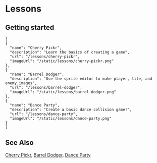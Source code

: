 # Lessons


## Getting started

```codecard
[
{
  "name": "Cherry Pickr",
  "description": "Learn the basics of creating a game",
  "url": "/lessons/cherry-pickr",
  "imageUrl": "/static/lessons/cherry-pickr.png"
},
{
  "name": "Barrel Dodger",
  "description": "Use the sprite editor to make player, tile, and enemy images",
  "url": "/lessons/barrel-dodger",
  "imageUrl": "/static/lessons/barrel-dodger.png"
},
{
  "name": "Dance Party",
  "description": "Create a basic dance collision game!",
  "url": "/lessons/dance-party",
  "imageUrl": "/static/lessons/dance-party.png"
}
]
```

## See Also

[Cherry Pickr](/lessons/cherry-pickr),
[Barrel Dodger](/lessons/barrel-dodger),
[Dance Party](/lessons/dance-party)
